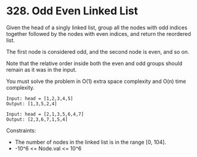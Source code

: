 # 328. Odd Even Linked List

Given the head of a singly linked list, group all the nodes with odd indices together followed by the nodes with even indices, and return the reordered list.

The first node is considered odd, and the second node is even, and so on.

Note that the relative order inside both the even and odd groups should remain as it was in the input.

You must solve the problem in O(1) extra space complexity and O(n) time complexity.

```text
Input: head = [1,2,3,4,5]
Output: [1,3,5,2,4]

Input: head = [2,1,3,5,6,4,7]
Output: [2,3,6,7,1,5,4]
```

Constraints:

- The number of nodes in the linked list is in the range [0, 104].
- -10^6 <= Node.val <= 10^6